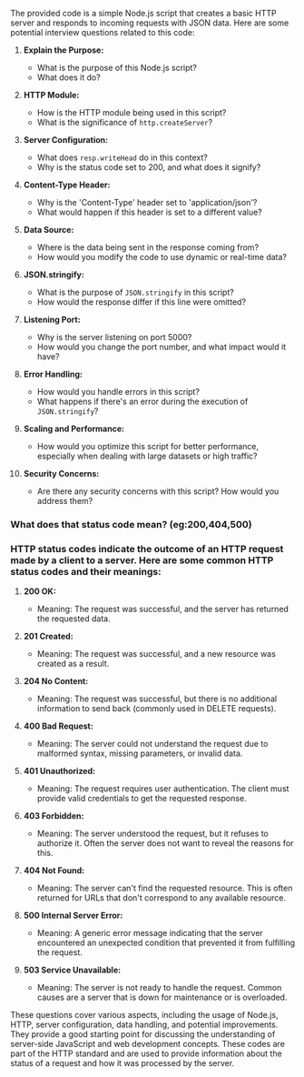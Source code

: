 The provided code is a simple Node.js script that creates a basic HTTP server and responds to incoming requests with JSON data. Here are some potential interview questions related to this code:

1. **Explain the Purpose:**
   - What is the purpose of this Node.js script?
   - What does it do?

2. **HTTP Module:**
   - How is the HTTP module being used in this script?
   - What is the significance of `http.createServer`?

3. **Server Configuration:**
   - What does `resp.writeHead` do in this context?
   - Why is the status code set to 200, and what does it signify?

4. **Content-Type Header:**
   - Why is the 'Content-Type' header set to 'application/json'?
   - What would happen if this header is set to a different value?

5. **Data Source:**
   - Where is the data being sent in the response coming from?
   - How would you modify the code to use dynamic or real-time data?

6. **JSON.stringify:**
   - What is the purpose of `JSON.stringify` in this script?
   - How would the response differ if this line were omitted?

7. **Listening Port:**
   - Why is the server listening on port 5000?
   - How would you change the port number, and what impact would it have?

8. **Error Handling:**
   - How would you handle errors in this script?
   - What happens if there's an error during the execution of `JSON.stringify`?

9. **Scaling and Performance:**
   - How would you optimize this script for better performance, especially when dealing with large datasets or high traffic?

10. **Security Concerns:**
    - Are there any security concerns with this script? How would you address them?

### What does that status code mean? (eg:200,404,500) 
### HTTP status codes indicate the outcome of an HTTP request made by a client to a server. Here are some common HTTP status codes and their meanings:

1. **200 OK:**
   - Meaning: The request was successful, and the server has returned the requested data.

2. **201 Created:**
   - Meaning: The request was successful, and a new resource was created as a result.

3. **204 No Content:**
   - Meaning: The request was successful, but there is no additional information to send back (commonly used in DELETE requests).

4. **400 Bad Request:**
   - Meaning: The server could not understand the request due to malformed syntax, missing parameters, or invalid data.

5. **401 Unauthorized:**
   - Meaning: The request requires user authentication. The client must provide valid credentials to get the requested response.

6. **403 Forbidden:**
   - Meaning: The server understood the request, but it refuses to authorize it. Often the server does not want to reveal the reasons for this.

7. **404 Not Found:**
   - Meaning: The server can't find the requested resource. This is often returned for URLs that don't correspond to any available resource.

8. **500 Internal Server Error:**
   - Meaning: A generic error message indicating that the server encountered an unexpected condition that prevented it from fulfilling the request.

9. **503 Service Unavailable:**
   - Meaning: The server is not ready to handle the request. Common causes are a server that is down for maintenance or is overloaded.

These questions cover various aspects, including the usage of Node.js, HTTP, server configuration, data handling, and potential improvements. They provide a good starting point for discussing the understanding of server-side JavaScript and web development concepts.
These codes are part of the HTTP standard and are used to provide information about the status of a request and how it was processed by the server.
